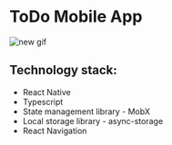 # ToDo Mobile App
![new gif](https://user-images.githubusercontent.com/52926112/133312322-3eaa1440-369c-483c-a721-0a9fc1e9aea5.gif)


## Technology stack:
- React Native
- Typescript
- State management library - MobX
- Local storage library - async-storage
- React Navigation
